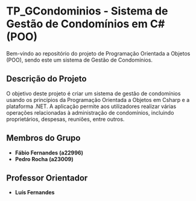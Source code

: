 # TP_GCondominios - Sistema de Gestão de Condomínios em C# (POO)

Bem-vindo ao repositório do projeto de Programação Orientada a Objetos (POO), sendo este um sistema de Gestão de Condomínios.

## Descrição do Projeto

O objetivo deste projeto é criar um sistema de gestão de condomínios usando os princípios da Programação Orientada a Objetos em Csharp e a plataforma .NET. A aplicação permite aos utilizadores realizar várias operações relacionadas à administração de condomínios, incluindo proprietários, despesas, reuniões, entre outros.

## Membros do Grupo

- **Fábio Fernandes (a22996)**
- **Pedro Rocha (a23009)**

## Professor Orientador

- **Luís Fernandes**
